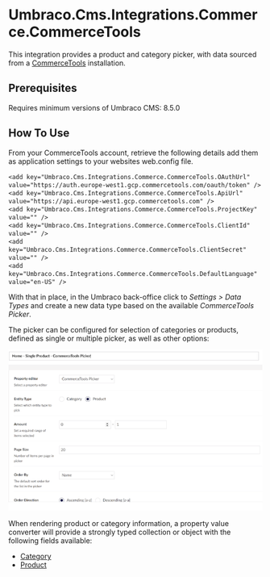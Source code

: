 # Umbraco.Cms.Integrations.Commerce.CommerceTools

This integration provides a product and category picker, with data sourced from a [CommerceTools](https://commercetools.com/) installation.

## Prerequisites

Requires minimum versions of Umbraco CMS: 8.5.0

## How To Use

From your CommerceTools account, retrieve the following details add them as application settings to your websites web.config file.

```
<add key="Umbraco.Cms.Integrations.Commerce.CommerceTools.OAuthUrl" value="https://auth.europe-west1.gcp.commercetools.com/oauth/token" />
<add key="Umbraco.Cms.Integrations.Commerce.CommerceTools.ApiUrl" value="https://api.europe-west1.gcp.commercetools.com" />
<add key="Umbraco.Cms.Integrations.Commerce.CommerceTools.ProjectKey" value="" />
<add key="Umbraco.Cms.Integrations.Commerce.CommerceTools.ClientId" value="" />
<add key="Umbraco.Cms.Integrations.Commerce.CommerceTools.ClientSecret" value="" />
<add key="Umbraco.Cms.Integrations.Commerce.CommerceTools.DefaultLanguage" value="en-US" />
```

With that in place, in the Umbraco back-office click to _Settings > Data Types_ and create a new data type based on the available *CommerceTools Picker*.

The picker can be configured for selection of categories or products, defined as single or multiple picker, as well as other options:

![Data type configuration](./img/data-type-config.png)

When rendering product or category information, a property value converter will provide a strongly typed collection or object with the following fields available:

- [Category](./Models/Category.cs)
- [Product](./Models/Product.cs)


